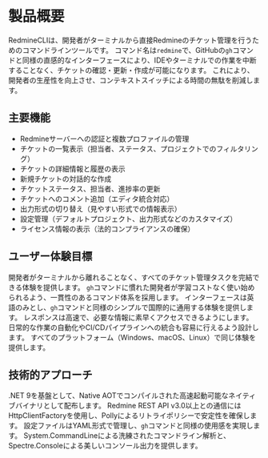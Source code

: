 # 製品概要

RedmineCLIは、開発者がターミナルから直接Redmineのチケット管理を行うためのコマンドラインツールです。
コマンド名は`redmine`で、GitHubの`gh`コマンドと同様の直感的なインターフェースにより、IDEやターミナルでの作業を中断することなく、チケットの確認・更新・作成が可能になります。
これにより、開発者の生産性を向上させ、コンテキストスイッチによる時間の無駄を削減します。

## 主要機能

- Redmineサーバーへの認証と複数プロファイルの管理
- チケットの一覧表示（担当者、ステータス、プロジェクトでのフィルタリング）
- チケットの詳細情報と履歴の表示
- 新規チケットの対話的な作成
- チケットステータス、担当者、進捗率の更新
- チケットへのコメント追加（エディタ統合対応）
- 出力形式の切り替え（見やすい形式での情報表示）
- 設定管理（デフォルトプロジェクト、出力形式などのカスタマイズ）
- ライセンス情報の表示（法的コンプライアンスの確保）

## ユーザー体験目標

開発者がターミナルから離れることなく、すべてのチケット管理タスクを完結できる体験を提供します。
`gh`コマンドに慣れた開発者が学習コストなく使い始められるよう、一貫性のあるコマンド体系を採用します。
インターフェースは英語のみとし、`gh`コマンドと同様のシンプルで国際的に通用する体験を提供します。
レスポンスは高速で、必要な情報に素早くアクセスできるようにします。
日常的な作業の自動化やCI/CDパイプラインへの統合も容易に行えるよう設計します。
すべてのプラットフォーム（Windows、macOS、Linux）で同じ体験を提供します。

## 技術的アプローチ

.NET 9を基盤として、Native AOTでコンパイルされた高速起動可能なネイティブバイナリとして配布します。
Redmine REST API v3.0以上との通信にはHttpClientFactoryを使用し、Pollyによるリトライポリシーで安定性を確保します。
設定ファイルはYAML形式で管理し、`gh`コマンドと同様の使用感を実現します。
System.CommandLineによる洗練されたコマンドライン解析と、Spectre.Consoleによる美しいコンソール出力を提供します。